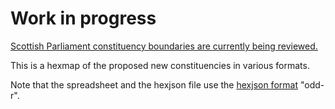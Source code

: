 # Work in progress

[Scottish Parliament constituency boundaries are currently being reviewed.](https://spice-spotlight.scot/2025/02/27/the-second-review-of-scottish-parliament-boundaries-updated-proposals-for-constituencies-and-regions/)

This is a hexmap of the proposed new constituencies in various formats.

Note that the spreadsheet and the hexjson file use the [hexjson format](https://open-innovations.org/projects/hexmaps/hexjson.html) "odd-r".
